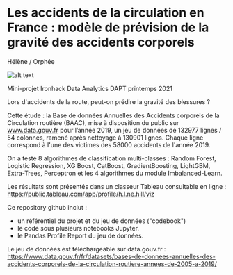 # Les accidents de la circulation en France : modèle de prévision de la gravité des accidents corporels
Hélène / Orphée


![alt text](http://fastncurious.fr/wp-content/uploads/2017/12/Screenshot-2017-12-27-at-19.53.14.png)

Mini-projet Ironhack Data Analytics DAPT printemps 2021

Lors d'accidents de la route, peut-on prédire la gravité des blessures ?

Cette étude : la Base de données Annuelles des Accidents corporels de la Circulation routière (BAAC), mise à disposition du public sur www.data.gouv.fr
pour l’année 2019, un jeu de données de 132977 lignes / 54 colonnes, ramené après nettoyage à 130901 lignes.
Chaque ligne correspond à l'une des victimes des 58000 accidents de l'année 2019.

On a testé 8 algorithmes de classification multi-classes : Random Forest, Logistic Regression, XG Boost, CatBoost, GradientBoosting, LightGBM, Extra-Trees, Perceptron 
et les 4 algorithmes du module Imbalanced-Learn.

Les résultats sont présentés dans un classeur Tableau consultable en ligne : https://public.tableau.com/app/profile/h.l.ne.hill/viz

Ce repository github inclut :
- un référentiel du projet et du jeu de données ("codebook")
- le code sous plusieurs notebooks Jupyter.
- le Pandas Profile Report du jeu de données.

Le jeu de données est téléchargeable sur data.gouv.fr : https://www.data.gouv.fr/fr/datasets/bases-de-donnees-annuelles-des-accidents-corporels-de-la-circulation-routiere-annees-de-2005-a-2019/
